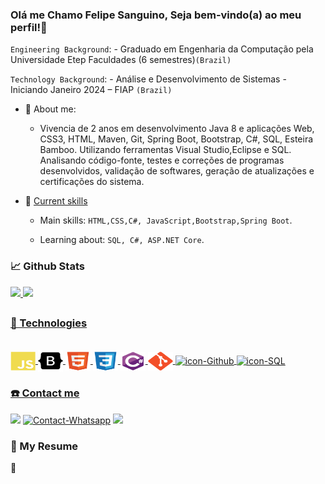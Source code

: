 ### Olá me Chamo Felipe Sanguino, Seja bem-vindo(a) ao meu perfil!👋 

 `Engineering Background`: - Graduado em Engenharia da Computação pela Universidade Etep Faculdades (6 semestres)`(Brazil)`

 `Technology Background`: - Análise e Desenvolvimento de Sistemas - Iniciando Janeiro 2024 – FIAP `(Brazil)`
    
- 💬 About me:
   - Vivencia de 2 anos em desenvolvimento Java 8 e aplicações Web, CSS3, HTML,
     Maven, Git, Spring Boot, Bootstrap, C#, SQL, Esteira Bamboo.
     Utilizando ferramentas Visual Studio,Eclipse e SQL. Analisando código-fonte, testes e
     correções de programas desenvolvidos, validação de softwares, geração de atualizações e certificações do sistema.

- 🌱 <ins>Current skills</ins> <br>

  - Main skills: `HTML,CSS,C#, JavaScript,Bootstrap,Spring Boot`. <br>
  
  - Learning about: `SQL, C#, ASP.NET Core`.


### 📈 Github Stats

<div>
  <a href="https://github.com/fesanguino">
  <img height="160em" src="https://github-readme-stats.vercel.app/api?username=fesanguino&show_icons=true&theme=dark&include_all_commits=true&count_private=true"/>
  <img height="160em" src="https://github-readme-stats.vercel.app/api/top-langs/?username=fesanguino&layout=compact&langs_count=7&theme=dark"/>
</div> <!--<br>-->

<!-- [![GitHub Streak](https://streak-stats.demolab.com/?user=renato-albuquerque&theme=dark)](https://git.io/streak-stats) -->

##

### 🚀 Technologies 

<div style="display: inline_block"><br>
  <img align="center" alt="icon-Js" height="30" width="40" src="https://raw.githubusercontent.com/devicons/devicon/master/icons/javascript/javascript-plain.svg">
   <img align="center" alt="icon-Bootstrap" height="35" width="40" src="https://raw.githubusercontent.com/devicons/devicon/master/icons/bootstrap/bootstrap-plain.svg">
  <img align="center" alt="icon-HTML" height="30" width="40" src="https://raw.githubusercontent.com/devicons/devicon/master/icons/html5/html5-original.svg">
  <img align="center" alt="icon-CSS" height="30" width="40" src="https://raw.githubusercontent.com/devicons/devicon/master/icons/css3/css3-original.svg">
  <img align="center" alt="icon-Csharp" height="30" width="40" src="https://raw.githubusercontent.com/devicons/devicon/master/icons/csharp/csharp-original.svg">
  <img align="center" alt="icon-Git" height="30" width="40" src="https://raw.githubusercontent.com/devicons/devicon/master/icons/git/git-original.svg">
  <img align="center" alt="icon-Github" height="33" width="43" src="https://skillicons.dev/icons?i=github">
  
  <img align="center" alt="icon-SQL" height="33" width="43" src="https://cdn.iconscout.com/icon/premium/png-512-thumb/sql-server-5410224-4543401.png?f=avif&w=256"> 
</div>

### ☎️ Contact me 
<div> 
  <a href = "mailto:felipe.m.sanguino@gmail.com"><img src="https://img.shields.io/badge/-Gmail-%23333?style=for-the-badge&logo=gmail&logoColor=white" target="_blank"></a>
  <a href="https://wa.me/+5511911454276" target="_blank"><img alt="Contact-Whatsapp" src="https://img.shields.io/badge/WhatsApp-25D366?style=for-the-badge&logo=whatsapp&logoColor=white"><a/>
  <a href="https://www.linkedin.com/in/felipesanguino/" target="_blank"><img src="https://img.shields.io/badge/-LinkedIn-%230077B5?style=for-the-badge&logo=linkedin&logoColor=white" target="_blank"></a> 

</div>

### 📄 My Resume 
    
🔗
